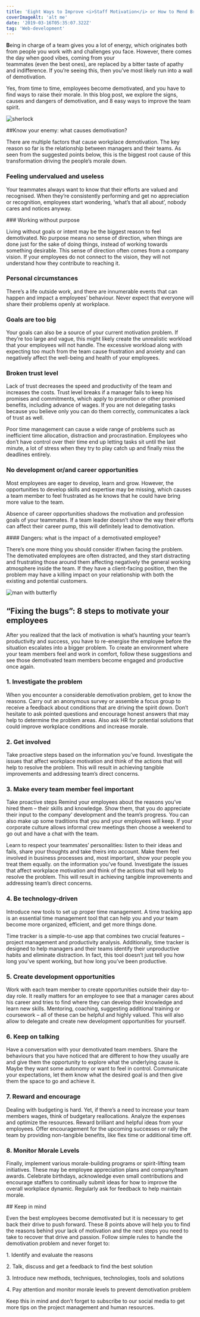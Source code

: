 ```yaml
---
title: 'Eight Ways to Improve <i>Staff Motivation</i> or How to Mend Broken Morale'
coverImageAlt: 'alt me'
date: '2019-03-16T05:35:07.322Z'
tag: 'Web-development'
---
```


**B**eing in charge of a team gives you a lot of energy, which originates both from people you work with and challenges you face. However, there comes the day when good vibes, coming from your<br/> teammates (even the best ones), are  replaced by a bitter taste of apathy and indifference. If you’re seeing this, then you’ve most likely run into a wall of demotivation.

Yes, from time to time, employees become demotivated, and you have to find ways to raise their morale. In this blog post, we explore the signs, causes and dangers of demotivation, and 8 easy ways to improve the team spirit.

<Img imageName="sherlock" alt="sherlock" withBigMargin/>

##Know your enemy: what causes demotivation?

There are multiple factors that cause workplace demotivation. The key reason so far is the relationship between managers and their teams. As seen from the suggested points below, this is the biggest root cause of this transformation driving the people’s morale down.

### Feeling undervalued and useless

Your teammates always want to know that their efforts are valued and recognised. When they’re consistently performing and get no appreciation or recognition, employees start wondering, ‘what’s that all about’, nobody cares and notices anyway.

<ParagraphWithImage imageName="mencircle">
  ### Working without purpose
  <p>Living without goals or intent may be the biggest reason to feel demotivated. No purpose means no sense of direction, when things are done just for the sake of doing things, instead of working towards something desirable. This sense of direction often comes from a company vision. If your employees do not connect to the vision, they will not understand how they contribute to reaching it.</p>
</ParagraphWithImage>

### Personal circumstances

There’s a life outside work, and there are innumerable events that can happen and impact a employees’ behaviour. Never expect that everyone will share their problems openly at workplace.

### Goals are too big

Your goals can also be a source of your current motivation problem. If they’re too large and vague, this might likely create the unrealistic workload that your employees will not handle. The excessive workload along with expecting too much from the team cause frustration and anxiety and can negatively affect the well-being and health of your employees.

### Broken trust level

Lack of trust decreases the speed and productivity of the team and increases the costs. Trust level breaks if a manager fails to keep his promises and commitments, which apply to promotion or other promised benefits, including advance of wages. If you are not delegating tasks because you believe only you can do them correctly, communicates a lack of trust as well.

<ParagraphWithImage imageName="menbla">
  <p>Poor time management can cause a wide range of problems such as inefficient time allocation, distraction and procrastination. Employees who don’t have control over their time end up letting tasks sit until the last minute, a lot of stress when they try to play catch up and finally miss the deadlines entirely.</p>
</ParagraphWithImage>

### No development or/and career opportunities

Most employees are eager to develop, learn and grow. However, the opportunities to develop skills and expertise may be missing, which causes a team member to feel frustrated as he knows that he could have bring more value to the team.

Absence of career opportunities shadows the motivation and profession goals of your teammates. If a team leader doesn’t show the way their efforts can affect their career pump, this will definitely lead to demotivation.

<Note>
#### Dangers: what is the impact of a demotivated employee?

There’s one more thing you should consider if/when facing the problem. The demotivated employees are often distracted, and they start distracting and frustrating those around them affecting negatively the general working atmosphere inside the team. If they have a client-facing position, then the problem may have a killing impact on your relationship with both the existing and potential customers.
</Note>

<Img imageName="man-with-butterfly" alt="man with butterfly" withBigMargin/>

## “Fixing the bugs”: 8 steps to motivate your employees

After you realized that the lack of motivation is what’s haunting your team’s productivity and success, you have to re-energise the employee before the situation escalates into a bigger problem. To create an environment where your team members feel and work in comfort, follow these suggestions and see those demotivated team members become engaged and productive once again.

### 1. Investigate the problem

When you encounter a considerable demotivation problem, get to know the reasons. Carry out an anonymous survey or assemble a focus group to receive a feedback about conditions that are driving the spirit down. Don’t hesitate to ask pointed questions and encourage honest answers that may help to determine the problem areas. Also ask HR for potential solutions that could improve workplace conditions and increase morale.

### 2. Get involved

Take proactive steps based on the information you’ve found. Investigate the issues that affect workplace motivation and think of the actions that will help to resolve the problem. This will result in achieving tangible improvements and addressing team’s direct concerns.

### 3. Make every team member feel important

Take proactive steps Remind your employees about the reasons you’ve hired them – their skills and knowledge. Show them, that you do appreciate their input to the company’ development and the team’s progress. You can also make up some traditions that you and your employees will keep. If your corporate culture allows informal crew meetings then choose a weekend to go out and have a chat with the team.

Learn to respect your teammates’ personalities: listen to their ideas and fails, share your thoughts and take theirs into account. Make them feel involved in business processes and, most important, show your people you treat them equally.  on the information you’ve found. Investigate the issues that affect workplace motivation and think of the actions that will help to resolve the problem. This will result in achieving tangible improvements and addressing team’s direct concerns.

### 4. Be technology-driven

Introduce new tools to set up proper time management. A time tracking app is an essential time management tool that can help you and your team become more organized, efficient, and get more things done.

Time tracker is a simple-to-use app that combines two crucial features – project management and productivity analysis. Additionally, time tracker is designed to help managers and their teams identify their unproductive habits and eliminate distraction. In fact, this tool doesn’t just tell you how long you’ve spent working, but how long you’ve been productive.

### 5. Create development opportunities

Work with each team member to create opportunities outside their day-to-day role. It really  matters for an employee to see that a manager cares about his career and tries to find where they can develop their knowledge and learn new skills. Mentoring, coaching, suggesting additional training or coursework – all of these can be helpful and highly valued. This will also allow to delegate and create new development opportunities for yourself.

### 6. Keep on talking

Have a conversation with your demotivated team members. Share the behaviours that you have noticed that are different to how they usually are and give them the opportunity to explore what the underlying cause is. Maybe they want some autonomy or want to feel in control. Communicate your expectations, let them know what the desired goal is and then give them the space to go and achieve it.

### 7. Reward and encourage

Dealing with budgeting is hard. Yet, if there’s a need to increase your team members wages, think of budgetary reallocations. Analyze the expenses and optimize the resources. Reward brilliant and helpful ideas from your employees. Offer encouragement for the upcoming successes or rally the team by providing non-tangible benefits, like flex time or additional time off.

### 8. Monitor Morale Levels

Finally, implement various morale-building programs or spirit-lifting team initiatives. These may be employee appreciation plans and company/team awards. Celebrate birthdays, acknowledge even small contributions and encourage staffers to continually submit ideas for how to improve the overall workplace dynamic. Regularly ask for feedback to help maintain morale.

<ParagraphWithImage imageName="red-pants">
  ## Keep in mind

  <p>Even the best employees become demotivated but it is necessary to get back their drive to push forward. These 8 points above will help you to find the reasons behind your lack of motivation and the next steps you need to take to recover that drive and passion. Follow  simple rules to handle the demotivation problem and never forget to:</p>

  1\. Identify and evaluate the reasons

  2\. Talk, discuss and get a feedback to find the best solution

  3\. Introduce new methods, techniques, technologies, tools and solutions

  4\. Pay attention and monitor morale levels to prevent demotivation problem

  <p>Keep this in mind and don’t forget to subscribe to our social media to get more tips on the project management and human resources.</p>

</ParagraphWithImage>
